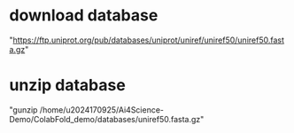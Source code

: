 # download database

"https://ftp.uniprot.org/pub/databases/uniprot/uniref/uniref50/uniref50.fasta.gz"

# unzip database

"gunzip /home/u2024170925/Ai4Science-Demo/ColabFold_demo/databases/uniref50.fasta.gz"

